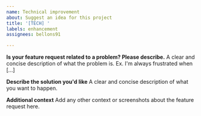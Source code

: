 ```yaml
---
name: Technical improvement
about: Suggest an idea for this project
title: '[TECH] '
labels: enhancement
assignees: bellons91

---
```


**Is your feature request related to a problem? Please describe.**
A clear and concise description of what the problem is. Ex. I'm always frustrated when [...]

**Describe the solution you'd like**
A clear and concise description of what you want to happen.
 
**Additional context**
Add any other context or screenshots about the feature request here.
